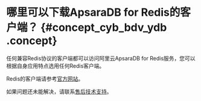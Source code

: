 # 哪里可以下载ApsaraDB for Redis的客户端？ {#concept_cyb_bdv_ydb .concept}

任何兼容Redis协议的客户端都可以访问阿里云ApsaraDB for Redis服务，您可以根据自身应用特点选用任何Redis客户端。

Redis的客户端请参考[官方网站](http://redis.io/clients)。

如果问题还未能解决，请联系[售后技术支持](https://selfservice.console.aliyun.com/ticket/createIndex.htm?spm=0.0.0.0.tygOkJ)。


